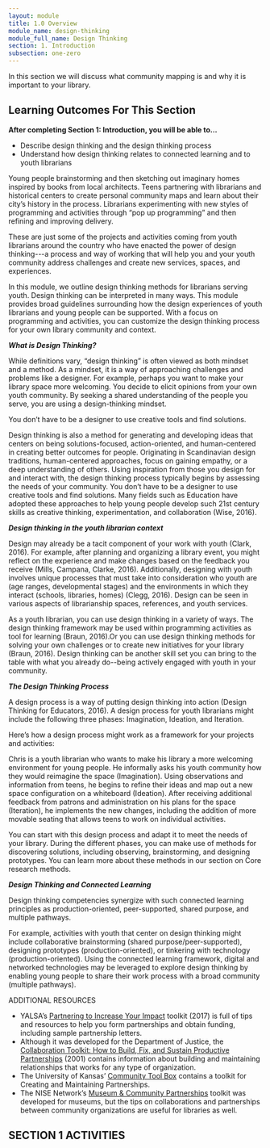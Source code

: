 ```yaml
---
layout: module
title: 1.0 Overview
module_name: design-thinking
module_full_name: Design Thinking
section: 1. Introduction
subsection: one-zero
---
```


In this section we will discuss what community mapping is and why it is important to your library. 

## Learning Outcomes For This Section

**After completing Section 1: Introduction, you will be able to...**
<ul class="fancy">
  <li>Describe design thinking and the design thinking process</li>
  <li>Understand how design thinking relates to connected learning and to youth librarians</li>
</ul>

Young people brainstorming and then sketching out imaginary homes inspired by books from local architects.  Teens partnering with librarians and historical centers to create personal community maps and learn about their city’s history in the process. Librarians experimenting with new styles of programming and activities through “pop up programming” and then refining and improving delivery.  

These are just some of the projects and activities coming from youth librarians around the country who have enacted the power of design thinking---a process and way of working that will help you and your youth community address challenges and create new services, spaces, and experiences. 

In this module, we outline design thinking methods for librarians serving youth. Design thinking can be interpreted in many ways. This module provides broad guidelines surrounding how the design experiences of youth librarians and young people can be supported. With a focus on programming and activities, you can customize the design thinking process for your own library community and context. 

***What is Design Thinking?***   

While definitions vary, “design thinking” is often viewed as both mindset and a method. As a mindset, it is a way of approaching challenges and problems like a designer.  For example, perhaps you want to make your library space more welcoming. You decide to elicit opinions from your own youth community. By seeking a shared understanding of the people you serve, you are using a design-thinking mindset.   

You don’t have to be a designer to use creative tools and find solutions.  

Design thinking is also a method for generating and developing ideas that centers on being solutions-focused, action-oriented, and human-centered in creating better outcomes for people. Originating in Scandinavian design traditions, human-centered approaches, focus on gaining empathy, or a deep understanding of others.  Using inspiration from those you design for and interact with, the design thinking process typically begins by assessing the needs of your community. You don’t have to be a designer to use creative tools and find solutions. Many fields such as Education have adopted these approaches to help young people develop such 21st century skills  as creative thinking, experimentation, and collaboration (Wise, 2016).  

***Design thinking in the youth librarian context*** 

Design may already be a tacit component of your work with youth (Clark, 2016). For example, after planning and organizing a library event, you might reflect on the experience and make changes based on the feedback you receive (Mills, Campana, Clarke, 2016). Additionally, designing with youth involves unique processes that must take into consideration who youth are (age ranges, developmental stages) and the environments in which they interact (schools, libraries, homes) (Clegg, 2016). Design can be seen in various aspects of librarianship spaces, references, and youth services.  

As a youth librarian, you can use design thinking in a variety of ways. The design thinking framework may be used within programming activities as tool for learning (Braun, 2016).Or you can use design thinking methods for solving your own challenges or to create new initiatives for your library (Braun, 2016). Design thinking can be another skill set you can bring to the table with what you already do--being actively engaged with youth in your community.  

***The Design Thinking Process***  

A design process is a way of putting design thinking into action (Design Thinking for Educators, 2016). A design process for youth librarians might include the following three phases: Imagination, Ideation, and Iteration.  

Here’s how a design process might work as a framework for your projects and activities: 

Chris is a youth librarian who wants to make his library a more welcoming environment for young people. He informally asks his youth community how they would reimagine the space (Imagination). Using observations and information from teens, he begins to refine their ideas and map out a new space configuration on a whiteboard (Ideation). After receiving additional feedback from patrons and administration on his plans for the space (Iteration), he implements the new changes, including the addition of more movable seating that allows teens to work on individual activities.   

You can start with this design process and adapt it to meet the needs of your library. During the different phases, you can make use of methods for discovering solutions, including observing, brainstorming, and designing prototypes. You can learn more about these methods in our section on Core research methods.  

***Design Thinking and Connected Learning*** 

Design thinking competencies synergize with such connected learning principles as production-oriented, peer-supported, shared purpose, and multiple pathways.  

For example, activities with youth that center on design thinking might include collaborative brainstorming (shared purpose/peer-supported), designing prototypes (production-oriented), or tinkering with technology (production-oriented). Using the connected learning framework, digital and networked technologies may be leveraged to explore design thinking by enabling young people to share their work process with a broad community (multiple pathways). 

<div class="explanatory">
<span class="box-title">ADDITIONAL RESOURCES</span>
<ul>
  <li>YALSA’s <a href="http://www.ala.org/yalsa/partnering-toolkit">Partnering to Increase Your Impact</a> toolkit (2017) is full of tips and resources to help you form partnerships and obtain funding, including sample partnership letters.</li>

<li>Although it was developed for the Department of Justice, the <a href="http://www.cops.usdoj.gov/html/cd_rom/sro/FinalCDPubs/CollaborationToolkit.pdf">Collaboration Toolkit: How to Build, Fix, and Sustain Productive Partnerships</a> (2001) contains information about building and maintaining relationships that works for any type of organization.</li>

<li>The University of Kansas’ <a href="http://ctb.ku.edu/en/creating-and-maintaining-partnerships">Community Tool Box</a> contains a toolkit for Creating and Maintaining Partnerships. </li>

<li>The NISE Network’s <a href="http://nisenet.org/museum-community-partnerships">Museum & Community Partnerships</a> toolkit was developed for museums, but the tips on collaborations and partnerships between community organizations are useful for libraries as well.</li>
  </ul>
</div>

## SECTION 1 ACTIVITIES 
